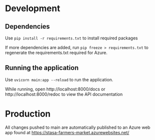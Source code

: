 # Development 

## Dependencies

Use `pip install -r requirements.txt` to install required packages

If more dependencies are added, run `pip freeze > requirements.txt` to regenerate the requirements.txt required for Azure.

## Running the application

Use `uvicorn main:app --reload` to run the application. 

While running, open http://localhost:8000/docs or http://localhost:8000/redoc to view the API documentation

# Production

All changes pushed to main are automatically published to an Azure web app found at https://stasa-farmers-market.azurewebsites.net/
